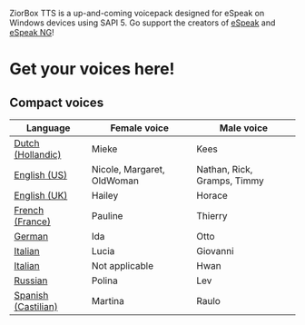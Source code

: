 ZiorBox TTS is a up-and-coming voicepack designed for eSpeak on Windows devices using SAPI 5. Go support the creators of [eSpeak](https://espeak.sourceforge.net/) and [eSpeak NG](github.com/espeak-ng/espeak-ng)!
# Get your voices here!
## Compact voices
| Language      | Female voice  | Male voice    |
| ------------- | ------------- | ------------- |
| [Dutch (Hollandic)](https://github.com/Daniel49332/zbtts/releases/download/beta/zbtts-dun.zip)  | Mieke | Kees |
| [English (US)](https://github.com/Daniel49332/zbtts/releases/download/beta-us/zbtts-enu.zip) | Nicole, Margaret, OldWoman | Nathan, Rick, Gramps, Timmy |
| [English (UK)](https://github.com/Daniel49332/zbtts/releases/download/beta/zbtts-eng.zip)  | Hailey | Horace |
| [French (France)](https://github.com/Daniel49332/zbtts/releases/download/beta/zbtts-frf.zip)  | Pauline | Thierry |
| [German](https://github.com/Daniel49332/zbtts/releases/download/beta/zbtts-ged.zip)  | Ida | Otto |
| [Italian](https://github.com/Daniel49332/zbtts/releases/download/beta/zbtts-iti.zip)  | Lucia | Giovanni |
| [Italian](https://github.com/Daniel49332/zbtts/releases/download/beta/zbtts-kok.zip)  | Not applicable | Hwan |
| [Russian](https://github.com/Daniel49332/zbtts/releases/download/beta/zbtts-rur.zip)  | Polina | Lev |
| [Spanish (Castilian)](https://github.com/Daniel49332/zbtts/releases/download/beta/zbtts-spe.zip)  | Martina | Raulo |
